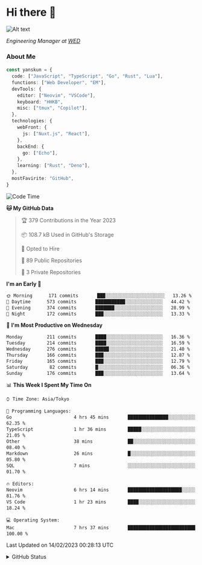 # Hi there&nbsp;:wave:

![Alt text](https://spotify-recently-played-readme.vercel.app/api?user=31kynbuubkiu3r4qh4hjuaglhfay)

_Engineering Manager at [WED](https://github.com/wedinc)_

### About Me

```ts
const yanskun = {
  code: ["JavaScript", "TypeScript", "Go", "Rust", "Lua"],
  functions: ["Web Developer", "EM"],
  devTools: {
    editor: ["Neovim", "VSCode"],
    keyboard: "HHKB",
    misc: ["tmux", "Copilot"],
  },
  technologies: {
    webFront: {
      js: ["Nuxt.js", "React"],
    },
    backEnd: {
      go: ["Echo"],
    },
    learning: ["Rust", "Deno"],
  },
  mostFavirite: "GitHub",
}
```

<!--START_SECTION:waka-->
![Code Time](http://img.shields.io/badge/Code%20Time-157%20hrs%2043%20mins-blue)

**🐱 My GitHub Data** 

> 🏆 379 Contributions in the Year 2023
 > 
> 📦 108.7 kB Used in GitHub's Storage 
 > 
> 💼 Opted to Hire
 > 
> 📜 89 Public Repositories 
 > 
> 🔑 3 Private Repositories  
 > 
**I'm an Early 🐤** 

```text
🌞 Morning      171 commits       ███░░░░░░░░░░░░░░░░░░░░░░   13.26 % 
🌆 Daytime      573 commits       ███████████░░░░░░░░░░░░░░   44.42 % 
🌃 Evening      374 commits       ███████░░░░░░░░░░░░░░░░░░   28.99 % 
🌙 Night        172 commits       ███░░░░░░░░░░░░░░░░░░░░░░   13.33 % 

```
📅 **I'm Most Productive on Wednesday** 

```text
Monday         211 commits       ████░░░░░░░░░░░░░░░░░░░░░   16.36 % 
Tuesday        214 commits       ████░░░░░░░░░░░░░░░░░░░░░   16.59 % 
Wednesday      276 commits       █████░░░░░░░░░░░░░░░░░░░░   21.40 % 
Thursday       166 commits       ███░░░░░░░░░░░░░░░░░░░░░░   12.87 % 
Friday         165 commits       ███░░░░░░░░░░░░░░░░░░░░░░   12.79 % 
Saturday        82 commits       █░░░░░░░░░░░░░░░░░░░░░░░░   06.36 % 
Sunday         176 commits       ███░░░░░░░░░░░░░░░░░░░░░░   13.64 % 

```


📊 **This Week I Spent My Time On** 

```text
⌚︎ Time Zone: Asia/Tokyo

💬 Programming Languages: 
Go                       4 hrs 45 mins       ███████████████░░░░░░░░░░   62.35 % 
TypeScript               1 hr 36 mins        █████░░░░░░░░░░░░░░░░░░░░   21.05 % 
Other                    38 mins             ██░░░░░░░░░░░░░░░░░░░░░░░   08.40 % 
Markdown                 26 mins             █░░░░░░░░░░░░░░░░░░░░░░░░   05.80 % 
SQL                      7 mins              ░░░░░░░░░░░░░░░░░░░░░░░░░   01.70 % 

🔥 Editors: 
Neovim                   6 hrs 14 mins       ████████████████████░░░░░   81.76 % 
VS Code                  1 hr 23 mins        ████░░░░░░░░░░░░░░░░░░░░░   18.24 % 

💻 Operating System: 
Mac                      7 hrs 37 mins       █████████████████████████   100.00 % 

```


 Last Updated on 14/02/2023 00:28:13 UTC
<!--END_SECTION:waka-->

<details>
<summary>GitHub Status</summary>
<picture>
  <source media="(prefers-color-scheme: dark)" srcset="https://raw.githubusercontent.com/yanskun/yanskun/master/profile-summary-card-output/nord_dark/0-profile-details.svg">
 <img src="https://raw.githubusercontent.com/yanskun/yanskun/master/profile-summary-card-output/default/0-profile-details.svg">
</picture>
<br>
<picture>
  <source media="(prefers-color-scheme: dark)" srcset="https://raw.githubusercontent.com/yanskun/yanskun/master/profile-summary-card-output/nord_dark/1-repos-per-language.svg">
 <img src="https://raw.githubusercontent.com/yanskun/yanskun/master/profile-summary-card-output/default/1-repos-per-language.svg">
</picture>
<picture>
  <source media="(prefers-color-scheme: dark)" srcset="https://raw.githubusercontent.com/yanskun/yanskun/master/profile-summary-card-output/nord_dark/2-most-commit-language.svg">
 <img src="https://raw.githubusercontent.com/yanskun/yanskun/master/profile-summary-card-output/default/2-most-commit-language.svg">
</picture>
<br>
<picture>
  <source media="(prefers-color-scheme: dark)" srcset="https://raw.githubusercontent.com/yanskun/yanskun/master/profile-summary-card-output/nord_dark/3-stats.svg">
 <img src="https://raw.githubusercontent.com/yanskun/yanskun/master/profile-summary-card-output/default/3-stats.svg">
</picture>
<picture>
  <source media="(prefers-color-scheme: dark)" srcset="https://raw.githubusercontent.com/yanskun/yanskun/master/profile-summary-card-output/nord_dark/4-productive-time.svg">
 <img src="https://raw.githubusercontent.com/yanskun/yanskun/master/profile-summary-card-output/default/4-productive-time.svg">
</picture>
</details>
